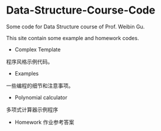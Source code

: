 # Data-Structure-Course-Code
Some code for Data Structure course of Prof. Weibin Gu.

This site contain some example and homework codes.

- Complex Template

程序风格示例代码。

- Examples

一些编程的细节和注意事项。

- Polynomial calculator

多项式计算器示例程序

- Homework
作业参考答案
